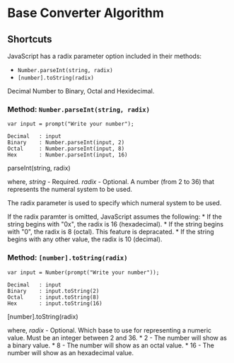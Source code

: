 # Base Converter Algorithm

## Shortcuts

JavaScript has a radix parameter option included in their methods:

* `Number.parseInt(string, radix)`
* `[number].toString(radix)`

Decimal Number to Binary, Octal and Hexidecimal.

### Method: `Number.parseInt(string, radix)`

```
var input = prompt("Write your number");

Decimal   : input
Binary    : Number.parseInt(input, 2)
Octal     : Number.parseInt(input, 8)
Hex       : Number.parseInt(input, 16)

```

parseInt(string, radix)

where,
*string* - Required.
*radix* - Optional. A number (from 2 to 36) that represents the numeral system to be used.

The radix parameter is used to specify which numeral system to be used.

If the radix paramter is omitted, JavaScript assumes the following:
    * If the string begins with "0x", the radix is 16 (hexadecimal).
    * If the string begins with "0", the radix is 8 (octal). This feature is depracated.
    * If the string begins with any other value, the radix is 10 (decimal).


### Method: `[number].toString(radix)`

```
var input = Number(prompt("Write your number"));

Decimal   : input
Binary    : input.toString(2)
Octal     : input.toString(8)
Hex       : input.toString(16)

```

[number].toString(radix)

where,
*radix* - Optional. Which base to use for representing a numeric value. Must be an integer between 2 and 36.
    * 2 - The number will show as a binary value.
    * 8 - The number will show as an octal value.
    * 16 - The number will show as an hexadecimal value.



